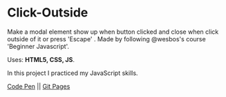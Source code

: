 # Click-Outside 

Make a modal element show up when button clicked and close when click outside of it or press 'Escape' . Made by following @wesbos's course 'Beginner Javascript'.

Uses: **HTML5, CSS, JS**.

In this project I practiced my JavaScript skills.

[Code Pen](https://codepen.io/spline/pen/wvaMjJG) || [Git Pages](https://splinekonstantin.github.io/Click-Outside/)
